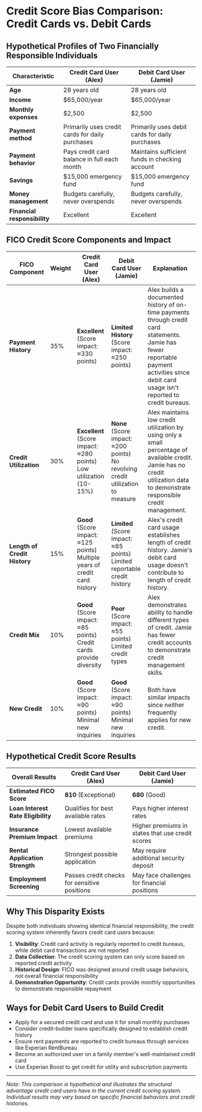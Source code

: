 # Credit Score Bias Comparison: Credit Cards vs. Debit Cards

## Hypothetical Profiles of Two Financially Responsible Individuals

| Characteristic | Credit Card User (Alex) | Debit Card User (Jamie) |
|----------------|-------------------------|-------------------------|
| **Age** | 28 years old | 28 years old |
| **Income** | $65,000/year | $65,000/year |
| **Monthly expenses** | $2,500 | $2,500 |
| **Payment method** | Primarily uses credit cards for daily purchases | Primarily uses debit cards for daily purchases |
| **Payment behavior** | Pays credit card balance in full each month | Maintains sufficient funds in checking account |
| **Savings** | $15,000 emergency fund | $15,000 emergency fund |
| **Money management** | Budgets carefully, never overspends | Budgets carefully, never overspends |
| **Financial responsibility** | Excellent | Excellent |

## FICO Credit Score Components and Impact

| FICO Component | Weight | Credit Card User (Alex) | Debit Card User (Jamie) | Explanation |
|----------------|--------|-------------------------|-------------------------|-------------|
| **Payment History** | 35% | **Excellent** (Score impact: ≈330 points) | **Limited History** (Score impact: ≈250 points) | Alex builds a documented history of on-time payments through credit card statements. Jamie has fewer reportable payment activities since debit card usage isn't reported to credit bureaus. |
| **Credit Utilization** | 30% | **Excellent** (Score impact: ≈280 points) <br>Low utilization (10-15%) | **None** (Score impact: ≈200 points) <br>No revolving credit utilization to measure | Alex maintains low credit utilization by using only a small percentage of available credit. Jamie has no credit utilization data to demonstrate responsible credit management. |
| **Length of Credit History** | 15% | **Good** (Score impact: ≈125 points) <br>Multiple years of credit card history | **Limited** (Score impact: ≈85 points) <br>Limited reportable credit history | Alex's credit card usage establishes length of credit history. Jamie's debit card usage doesn't contribute to length of credit history. |
| **Credit Mix** | 10% | **Good** (Score impact: ≈85 points) <br>Credit cards provide diversity | **Poor** (Score impact: ≈55 points) <br>Limited credit types | Alex demonstrates ability to handle different types of credit. Jamie has fewer credit accounts to demonstrate credit management skills. |
| **New Credit** | 10% | **Good** (Score impact: ≈90 points) <br>Minimal new inquiries | **Good** (Score impact: ≈90 points) <br>Minimal new inquiries | Both have similar impacts since neither frequently applies for new credit. |

## Hypothetical Credit Score Results

| Overall Results | Credit Card User (Alex) | Debit Card User (Jamie) |
|----------------|-------------------------|-------------------------|
| **Estimated FICO Score** | **810** (Exceptional) | **680** (Good) |
| **Loan Interest Rate Eligibility** | Qualifies for best available rates | Pays higher interest rates |
| **Insurance Premium Impact** | Lowest available premiums | Higher premiums in states that use credit scores |
| **Rental Application Strength** | Strongest possible application | May require additional security deposit |
| **Employment Screening** | Passes credit checks for sensitive positions | May face challenges for financial positions |

## Why This Disparity Exists

Despite both individuals showing identical financial responsibility, the credit scoring system inherently favors credit card users because:

1. **Visibility**: Credit card activity is regularly reported to credit bureaus, while debit card transactions are not reported
2. **Data Collection**: The credit scoring system can only score based on reported credit activity
3. **Historical Design**: FICO was designed around credit usage behaviors, not overall financial responsibility
4. **Demonstration Opportunity**: Credit cards provide monthly opportunities to demonstrate responsible repayment

## Ways for Debit Card Users to Build Credit

* Apply for a secured credit card and use it for small monthly purchases
* Consider credit-builder loans specifically designed to establish credit history
* Ensure rent payments are reported to credit bureaus through services like Experian RentBureau
* Become an authorized user on a family member's well-maintained credit card
* Use Experian Boost to get credit for utility and subscription payments

---

*Note: This comparison is hypothetical and illustrates the structural advantage credit card users have in the current credit scoring system. Individual results may vary based on specific financial behaviors and credit histories.*